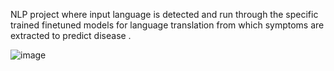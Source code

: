 NLP  project where input language is detected and run through the specific trained finetuned models for language translation from which symptoms are extracted to predict disease .

![image](https://github.com/user-attachments/assets/6b6217e6-87fc-4f51-ac38-2bcbf31d9045)
